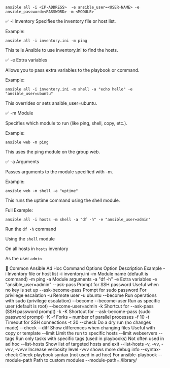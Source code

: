 ```
ansible all -i <IP-ADDRESS>  -e ansible_user=<USER-NAME> -e ansible_password=<PASSWORD> -m <MODULE> 
```

✅ -i
Inventory
Specifies the inventory file or host list.

Example:
```
ansible all -i inventory.ini -m ping
```
This tells Ansible to use inventory.ini to find the hosts.


✅ -e
Extra variables

Allows you to pass extra variables to the playbook or command.

Example:
```
ansible all -i inventory.ini -m shell -a "echo hello" -e "ansible_user=ubuntu"
```
This overrides or sets ansible_user=ubuntu.


✅ -m
Module

Specifies which module to run (like ping, shell, copy, etc.).

Example:
```
ansible web -m ping
```
This uses the ping module on the group web.


✅ -a
Arguments

Passes arguments to the module specified with -m.

Example:
```
ansible web -m shell -a "uptime"
```
This runs the uptime command using the shell module.


Full Example:
```
ansible all -i hosts -m shell -a "df -h" -e "ansible_user=admin"
```
Run the `df -h` command

Using the `shell` module

On all hosts in `hosts` inventory

As the user `admin`



🔧 Common Ansible Ad Hoc Command Options
Option	Description	Example
-i	Inventory file or host list	-i inventory.ini
-m	Module name (default is command)	-m ping
-a	Module arguments	-a "df -h"
-e	Extra variables	-e "ansible_user=admin"
--ask-pass	Prompt for SSH password	Useful when no key is set up
--ask-become-pass	Prompt for sudo password	For privilege escalation
-u	Remote user	-u ubuntu
--become	Run operations with sudo (privilege escalation)	--become
--become-user	Run as specific user (default is root)	--become-user=admin
-k	Shortcut for --ask-pass (SSH password prompt)	-k
-K	Shortcut for --ask-become-pass (sudo password prompt)	-K
-f	Forks – number of parallel processes	-f 10
-t	Timeout for SSH connections	-t 30
--check	Do a dry run (no changes made)	--check
--diff	Show differences when changing files	Useful with copy or template
--limit	Limit the run to specific hosts	--limit webservers
--tags	Run only tasks with specific tags (used in playbooks)	Not often used in ad hoc
--list-hosts	Show list of targeted hosts and exit	--list-hosts
-v, -vv, -vvv, -vvvv	Increase verbosity level	-vvv shows more debug info
--syntax-check	Check playbook syntax (not used in ad hoc)	For ansible-playbook
--module-path	Path to custom modules	--module-path=./library/